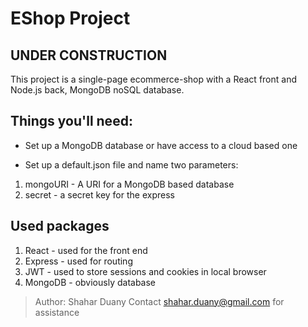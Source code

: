 # EShop Project


## UNDER CONSTRUCTION

This project is a single-page ecommerce-shop with a React front and Node.js back, MongoDB noSQL database.

## Things you'll need:

* Set up a MongoDB database or have access to a cloud based one

* Set up a default.json file and name two parameters:
1. mongoURI - A URI for a MongoDB based database
2. secret - a secret key for the express

## Used packages
1. React - used for the front end
2. Express - used for routing
3. JWT - used to store sessions and cookies in local browser
3. MongoDB - obviously database

> Author: Shahar Duany
> Contact shahar.duany@gmail.com for assistance
